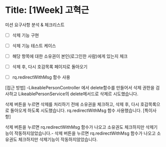 # Title: [1Week] 고혁근
미션 요구사항 분석 & 체크리스트 

- [ ] 삭제 기능 구현

- [ ] 삭제 기능 테스트 케이스

- [ ] 해당 항목에 대한 소유권이 본인(로그인한 사람)에게 있는지 체크

- [ ] 삭제 후, 다시 호감목록 페이지로 돌아오기

- [ ] rq.redirectWithMsg 함수 사용

[접근 방법]
-LikeablePersonController 에서 delete함수를 만들어서 삭제 권한을 검사하고 LikeablePersonService의 delete메서드로 삭제르 시도했습니다.

삭제 버튼을 누르면 삭제를 처리하기 전에 소유권을 체크하고, 삭제 후, 다시 호감목록으로 돌아오게 하도록 시도했습니다.
rq.redirectWithMsg 함수 사용했습니다.
[특이사항]

삭제 버튼을 누르면 rq.redirectWithMsg 함수가 나오고 소유권도 체크하지만 삭제기능이 작동하지않았습니다.- 삭제 버튼을 누르면 rq.redirectWithMsg 함수가 나오고 소유권도 체크하지만 삭제기능이 작동하지않았습니다.